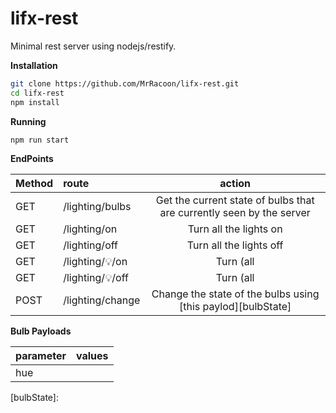 lifx-rest
=========

Minimal rest server using nodejs/restify.


**Installation**

```bash
git clone https://github.com/MrRacoon/lifx-rest.git
cd lifx-rest
npm install
```

**Running**

`npm run start`



**EndPoints**


| Method  | route                | action |
|:--------|:---------------------|:------:|
| GET     | /lighting/bulbs      | Get the current state of bulbs that are currently seen by the server |
| GET     | /lighting/on         | Turn all the lights on  |
| GET     | /lighting/off        | Turn all the lights off |
| GET     | /lighting/:bulb:/on  | Turn (all|bulbName) on  |
| GET     | /lighting/:bulb:/off | Turn (all|bulbName) off |
| POST    | /lighting/change     | Change the state of the bulbs using [this paylod][bulbState]


**Bulb Payloads**

| parameter | values |
|-----------|--------|
| hue       | 


[bulbState]: 
